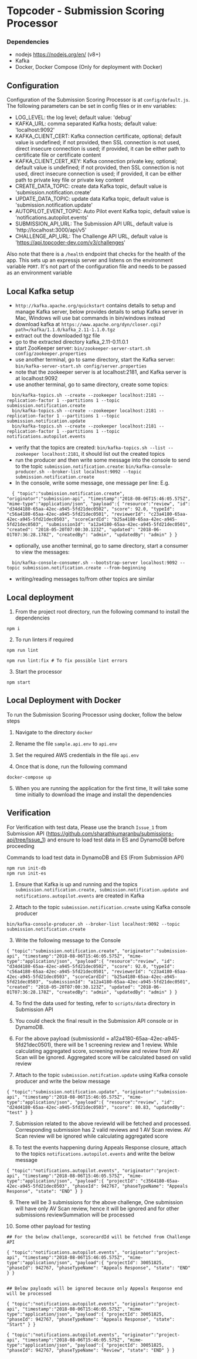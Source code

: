 # Topcoder - Submission Scoring Processor 

### Dependencies

- nodejs https://nodejs.org/en/ (v8+)
- Kafka
- Docker, Docker Compose (Only for deployment with Docker)

## Configuration

Configuration of the Submission Scoring Processor is at `config/default.js`.
The following parameters can be set in config files or in env variables:

- LOG_LEVEL: the log level; default value: 'debug'
- KAFKA_URL: comma separated Kafka hosts; default value: 'localhost:9092'
- KAFKA_CLIENT_CERT: Kafka connection certificate, optional; default value is undefined;
    if not provided, then SSL connection is not used, direct insecure connection is used;
    if provided, it can be either path to certificate file or certificate content
- KAFKA_CLIENT_CERT_KEY: Kafka connection private key, optional; default value is undefined;
    if not provided, then SSL connection is not used, direct insecure connection is used;
    if provided, it can be either path to private key file or private key content
- CREATE_DATA_TOPIC: create data Kafka topic, default value is 'submission.notification.create'
- UPDATE_DATA_TOPIC: update data Kafka topic, default value is 'submission.notification.update'
- AUTOPILOT_EVENT_TOPIC: Auto Pilot event Kafka topic, default value is 'notifications.autopilot.events'
- SUBMISSION_API_URL: The Submission API URL, default value is 'http://localhost:3000/api/v5'
- CHALLENGE_API_URL: The Challenge API URL, default value is 'https://api.topcoder-dev.com/v3/challenges'

Also note that there is a `/health` endpoint that checks for the health of the app. This sets up an expressjs server and listens on the environment variable `PORT`. It's not part of the configuration file and needs to be passed as an environment variable

## Local Kafka setup

- `http://kafka.apache.org/quickstart` contains details to setup and manage Kafka server,
  below provides details to setup Kafka server in Mac, Windows will use bat commands in bin/windows instead
- download kafka at `https://www.apache.org/dyn/closer.cgi?path=/kafka/1.1.0/kafka_2.11-1.1.0.tgz`
- extract out the downloaded tgz file
- go to the extracted directory kafka_2.11-0.11.0.1
- start ZooKeeper server:
  `bin/zookeeper-server-start.sh config/zookeeper.properties`
- use another terminal, go to same directory, start the Kafka server:
  `bin/kafka-server-start.sh config/server.properties`
- note that the zookeeper server is at localhost:2181, and Kafka server is at localhost:9092
- use another terminal, go to same directory, create some topics:
```  
  bin/kafka-topics.sh --create --zookeeper localhost:2181 --replication-factor 1 --partitions 1 --topic submission.notification.create
  bin/kafka-topics.sh --create --zookeeper localhost:2181 --replication-factor 1 --partitions 1 --topic submission.notification.update
  bin/kafka-topics.sh --create --zookeeper localhost:2181 --replication-factor 1 --partitions 1 --topic notifications.autopilot.events
```
- verify that the topics are created:
  `bin/kafka-topics.sh --list --zookeeper localhost:2181`,
  it should list out the created topics
- run the producer and then write some message into the console to send to the topic `submission.notification.create`:
  `bin/kafka-console-producer.sh --broker-list localhost:9092 --topic submission.notification.create`
- In the console, write some message, one message per line:
E.g.
```
  { "topic":"submission.notification.create", "originator":"submission-api", "timestamp":"2018-08-06T15:46:05.575Z", "mime-type":"application/json", "payload":{ "resource":"review", "id": "d34d4180-65aa-42ec-a945-5fd21dec0502", "score": 92.0, "typeId": "c56a4180-65aa-42ec-a945-5fd21dec0501", "reviewerId": "c23a4180-65aa-42ec-a945-5fd21dec0503", "scoreCardId": "b25a4180-65aa-42ec-a945-5fd21dec0503", "submissionId": "a12a4180-65aa-42ec-a945-5fd21dec0501", "created": "2018-05-20T07:00:30.123Z", "updated": "2018-06-01T07:36:28.178Z", "createdBy": "admin", "updatedBy": "admin" } }
```
- optionally, use another terminal, go to same directory, start a consumer to view the messages:
```
  bin/kafka-console-consumer.sh --bootstrap-server localhost:9092 --topic submission.notification.create --from-beginning
```
- writing/reading messages to/from other topics are similar

## Local deployment

1. From the project root directory, run the following command to install the dependencies

```
npm i
```

2. To run linters if required

```
npm run lint

npm run lint:fix # To fix possible lint errors
```

3. Start the processor

```
npm start
```

## Local Deployment with Docker

To run the Submission Scoring Processor using docker, follow the below steps

1. Navigate to the directory `docker`

2. Rename the file `sample.api.env` to `api.env`

3. Set the required AWS credentials in the file `api.env`

4. Once that is done, run the following command

```
docker-compose up
```

5. When you are running the application for the first time, It will take some time initially to download the image and install the dependencies


## Verification

For Verification with test data, Please use the branch `Issue_1` from Submission API (https://github.com/sharathkumaranbu/submissions-api/tree/Issue_1) and ensure to load test data in ES and DynamoDB before proceeding

Commands to load test data in DynamoDB and ES (From Submission API)
```
npm run init-db
npm run init-es
```

1. Ensure that Kafka is up and running and the topics `submission.notification.create, submission.notification.update and notifications.autopilot.events` are created in Kafka

2. Attach to the topic `submission.notification.create` using Kafka console producer

```
bin/kafka-console-producer.sh --broker-list localhost:9092 --topic submission.notification.create
```

3. Write the following message to the Console

```
{ "topic":"submission.notification.create", "originator":"submission-api", "timestamp":"2018-08-06T15:46:05.575Z", "mime-type":"application/json", "payload":{ "resource":"review", "id": "d34d4180-65aa-42ec-a945-5fd21dec0502", "score": 92.0, "typeId": "c56a4180-65aa-42ec-a945-5fd21dec0501", "reviewerId": "c23a4180-65aa-42ec-a945-5fd21dec0503", "scoreCardId": "b25a4180-65aa-42ec-a945-5fd21dec0503", "submissionId": "a12a4180-65aa-42ec-a945-5fd21dec0501", "created": "2018-05-20T07:00:30.123Z", "updated": "2018-06-01T07:36:28.178Z", "createdBy": "admin", "updatedBy": "admin" } }
```

4. To find the data used for testing, refer to `scripts/data` directory in Submission API

4. You could check the final result in the Submission API console or in DynamoDB. 

5. For the above payload (submissionId = a12a4180-65aa-42ec-a945-5fd21dec0501), there will be 1 screening review and 1 review. While calculating aggregated score, screening review and review from AV Scan will be ignored. Aggregated score will be calculated based on valid review

6. Attach to the topic `submission.notifcation.update` using Kafka console producer and write the below message

```
{ "topic":"submission.notification.update", "originator":"submission-api", "timestamp":"2018-08-06T15:46:05.575Z", "mime-type":"application/json", "payload":{ "resource":"review", "id": "d24d4180-65aa-42ec-a945-5fd21dec0503", "score": 80.83, "updatedBy": "test" } }
```

7. Submission related to the above reviewId will be fetched and processed. Corresponding submission has 2 valid reviews and 1 AV Scan review. AV Scan review will be ignored while calculating aggregated score

8. To test the events happening during Appeals Response closure, attach to the topics `notifications.autopilot.events` and write the below message

```
{ "topic":"notifications.autopilot.events", "originator":"project-api", "timestamp":"2018-08-06T15:46:05.575Z", "mime-type":"application/json", "payload":{ "projectId": "c3564180-65aa-42ec-a945-5fd21dec0503", "phaseId": 942767, "phaseTypeName": "Appeals Response", "state": "END" } }
```

9. There will be 3 submissions for the above challenge, One submission will have only AV Scan review, hence it will be ignored and for other submissions reviewSummation will be processed

10. Some other payload for testing

```
## For the below challenge, scorecardId will be fetched from Challenge API

{ "topic":"notifications.autopilot.events", "originator":"project-api", "timestamp":"2018-08-06T15:46:05.575Z", "mime-type":"application/json", "payload":{ "projectId": 30051825, "phaseId": 942767, "phaseTypeName": "Appeals Response", "state": "END" } }


## Below payloads will be ignored because only Appeals Response end will be processed

{ "topic":"notifications.autopilot.events", "originator":"project-api", "timestamp":"2018-08-06T15:46:05.575Z", "mime-type":"application/json", "payload":{ "projectId": 30051825, "phaseId": 942767, "phaseTypeName": "Appeals Response", "state": "Start" } }

{ "topic":"notifications.autopilot.events", "originator":"project-api", "timestamp":"2018-08-06T15:46:05.575Z", "mime-type":"application/json", "payload":{ "projectId": 30051825, "phaseId": 942767, "phaseTypeName": "Review", "state": "END" } }
```
